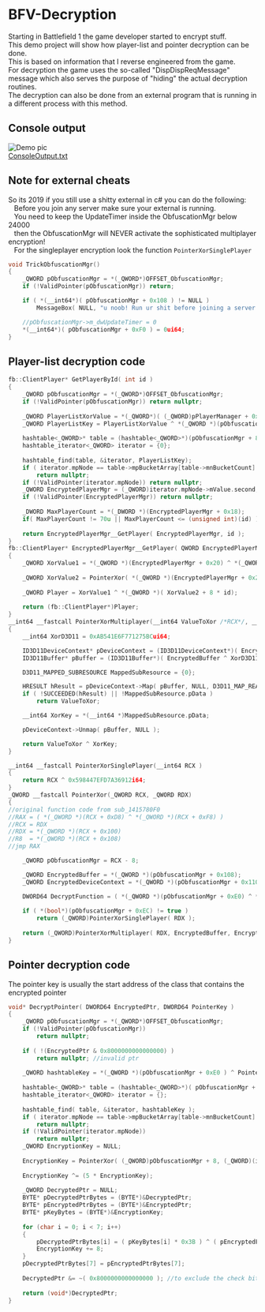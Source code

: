 # BFV-Decryption

Starting in Battlefield 1 the game developer started to encrypt stuff.<br />
This demo project will show how player-list and pointer decryption can be done.<br />
This is based on information that I reverse engineered from the game.<br />
For decryption the game uses the so-called "DispDispReqMessage" message which also serves the purpose of "hiding" the actual decryption routines.<br />
The decryption can also be done from an external program that is running in a different process with this method.<br />

## Console output
![Demo pic](https://raw.githubusercontent.com/Speedi13/BFV-Decryption/master/ConsoleOutputScreenshot.png)
<br>
[ConsoleOutput.txt](https://github.com/Speedi13/BFV-Decryption/blob/master/ConsoleOutput.txt)

## Note for external cheats
So its 2019 if you still use a shitty external in c# you can do the following:<br />
&nbsp;&nbsp;	Before you join any server make sure your external is running.<br />
&nbsp;&nbsp;	You need to keep the UpdateTimer inside the ObfuscationMgr below 24000<br />
&nbsp;&nbsp;	then the ObfuscationMgr will NEVER activate the sophisticated multiplayer encryption!<br />
&nbsp;&nbsp;	For the singleplayer encryption look the function ``PointerXorSinglePlayer``<br />
```cpp
void TrickObfuscationMgr()
{
	_QWORD pObfuscationMgr = *(_QWORD*)OFFSET_ObfuscationMgr;
	if (!ValidPointer(pObfuscationMgr)) return;

	if ( *(__int64*)( pObfuscationMgr + 0x108 ) != NULL )
		MessageBox( NULL, "u noob! Run ur shit before joining a server!", NULL, 16 );

	//pObfuscationMgr->m_dwUpdateTimer = 0
	*(__int64*)( pObfuscationMgr + 0xF0 ) = 0ui64; 
}
```

## Player-list decryption code
```cpp
fb::ClientPlayer* GetPlayerById( int id )
{
	_QWORD pObfuscationMgr = *(_QWORD*)OFFSET_ObfuscationMgr;
	if (!ValidPointer(pObfuscationMgr)) return nullptr;
 
	_QWORD PlayerListXorValue = *(_QWORD*)( (_QWORD)pPlayerManager + 0xF8 );
	_QWORD PlayerListKey = PlayerListXorValue ^ *(_QWORD *)(pObfuscationMgr + 0xE0 /*old: 0x70*/);
 
	hashtable<_QWORD>* table = (hashtable<_QWORD>*)(pObfuscationMgr + 8 + 8);
	hashtable_iterator<_QWORD> iterator = {0};
 
	hashtable_find(table, &iterator, PlayerListKey);
	if ( iterator.mpNode == table->mpBucketArray[table->mnBucketCount] )
		return nullptr;
	if (!ValidPointer(iterator.mpNode)) return nullptr;
	_QWORD EncryptedPlayerMgr = (_QWORD)iterator.mpNode->mValue.second;
	if (!ValidPointer(EncryptedPlayerMgr)) return nullptr;
 
	_DWORD MaxPlayerCount = *(_DWORD *)(EncryptedPlayerMgr + 0x18);
	if( MaxPlayerCount != 70u || MaxPlayerCount <= (unsigned int)(id) ) return nullptr;
 
	return EncryptedPlayerMgr__GetPlayer( EncryptedPlayerMgr, id );
}
fb::ClientPlayer* EncryptedPlayerMgr__GetPlayer( QWORD EncryptedPlayerMgr, int id )
{
	_QWORD XorValue1 = *(_QWORD *)(EncryptedPlayerMgr + 0x20) ^ *(_QWORD *)(EncryptedPlayerMgr + 8);
  
	_QWORD XorValue2 = PointerXor( *(_QWORD *)(EncryptedPlayerMgr + 0x28), *(_QWORD *)(EncryptedPlayerMgr + 0x10) );
  
	_QWORD Player = XorValue1 ^ *(_QWORD *)( XorValue2 + 8 * id);
  
	return (fb::ClientPlayer*)Player;
}
__int64 __fastcall PointerXorMultiplayer(__int64 ValueToXor /*RCX*/, __int64 EncryptedBuffer /*RDX*/, __int64 EncryptedDeviceContext /*R8*/ )
{
	__int64 XorD3D11 = 0xAB541E6F771275BCui64;

	ID3D11DeviceContext* pDeviceContext = (ID3D11DeviceContext*)( EncryptedDeviceContext ^ XorD3D11 );
	ID3D11Buffer* pBuffer = (ID3D11Buffer*)( EncryptedBuffer ^ XorD3D11 );

	D3D11_MAPPED_SUBRESOURCE MappedSubResource = {0};

	HRESULT hResult = pDeviceContext->Map( pBuffer, NULL, D3D11_MAP_READ, NULL, &MappedSubResource );
	if ( !SUCCEEDED(hResult) || !MappedSubResource.pData )
		return ValueToXor;

	__int64 XorKey = *(__int64 *)MappedSubResource.pData;

	pDeviceContext->Unmap( pBuffer, NULL );

	return ValueToXor ^ XorKey;
}

__int64 __fastcall PointerXorSinglePlayer(__int64 RCX )
{
	return RCX ^ 0x598447EFD7A36912i64;
}
_QWORD __fastcall PointerXor(_QWORD RCX, _QWORD RDX)
{
//original function code from sub_1415780F0
//RAX = ( *(_QWORD *)(RCX + 0xD8) ^ *(_QWORD *)(RCX + 0xF8) )
//RCX = RDX
//RDX = *(_QWORD *)(RCX + 0x100)
//R8  = *(_QWORD *)(RCX + 0x108)
//jmp RAX

	_QWORD pObfuscationMgr = RCX - 8;

	_QWORD EncryptedBuffer = *(_QWORD *)(pObfuscationMgr + 0x108);
	_QWORD EncryptedDeviceContext = *(_QWORD *)(pObfuscationMgr + 0x110);

	DWORD64 DecryptFunction = ( *(_QWORD *)(pObfuscationMgr + 0xE0) ^ *(_QWORD *)(pObfuscationMgr + 0x100) );
	
	if ( *(bool*)(pObfuscationMgr + 0xEC) != true )
		return (_QWORD)PointerXorSinglePlayer( RDX );
	
	return (_QWORD)PointerXorMultiplayer( RDX, EncryptedBuffer, EncryptedDeviceContext );
}
```

## Pointer decryption code
The pointer key is usually the start address of the class that contains the encrypted pointer
```cpp
void* DecryptPointer( DWORD64 EncryptedPtr, DWORD64 PointerKey )
{
	_QWORD pObfuscationMgr = *(_QWORD*)OFFSET_ObfuscationMgr;
	if (!ValidPointer(pObfuscationMgr))
		return nullptr;
 
	if ( !(EncryptedPtr & 0x8000000000000000) )
		return nullptr; //invalid ptr
 
	_QWORD hashtableKey = *(_QWORD *)(pObfuscationMgr + 0xE0 ) ^ PointerKey;
 
	hashtable<_QWORD>* table = (hashtable<_QWORD>*)( pObfuscationMgr + 0x78 );
	hashtable_iterator<_QWORD> iterator = {};
 
	hashtable_find( table, &iterator, hashtableKey );
	if ( iterator.mpNode == table->mpBucketArray[table->mnBucketCount] ) 
		return nullptr;
	if (!ValidPointer(iterator.mpNode))
		return nullptr;
	_QWORD EncryptionKey = NULL;
 
	EncryptionKey = PointerXor( (_QWORD)pObfuscationMgr + 8, (_QWORD)(iterator.mpNode->mValue.second) );
 
	EncryptionKey ^= (5 * EncryptionKey);
 
	_QWORD DecryptedPtr = NULL;
	BYTE* pDecryptedPtrBytes = (BYTE*)&DecryptedPtr;
	BYTE* pEncryptedPtrBytes = (BYTE*)&EncryptedPtr;
	BYTE* pKeyBytes = (BYTE*)&EncryptionKey;
 
	for (char i = 0; i < 7; i++)
	{
		pDecryptedPtrBytes[i] = ( pKeyBytes[i] * 0x3B ) ^ ( pEncryptedPtrBytes[i] + pKeyBytes[i] );
		EncryptionKey += 8;
	}
	pDecryptedPtrBytes[7] = pEncryptedPtrBytes[7];
 
	DecryptedPtr &= ~( 0x8000000000000000 ); //to exclude the check bit
 
	return (void*)DecryptedPtr;
}
```
